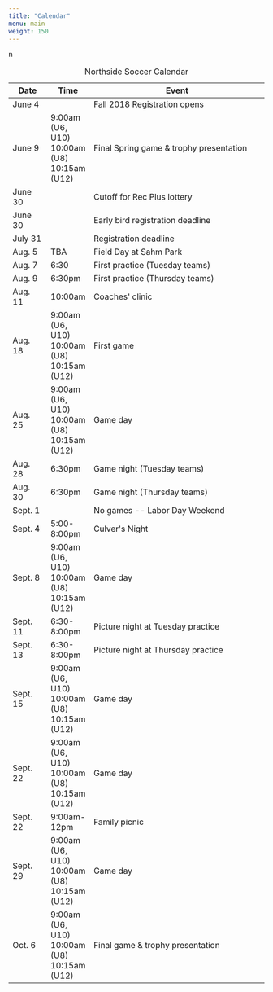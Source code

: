 ```yaml
---
title: "Calendar"
menu: main
weight: 150
---
```


<table class="table">
	<caption align="top">Northside Soccer Calendar</caption>
    <thead>
	<tr>
	    <th width="15%">Date</th>
	    <th width="15%">Time</th>
	    <th width="70%">Event</th>
	</tr>
    </thead>
    <tbody>
	<tr>
	    <td>June 4</td>
	    <td></td>
	    <td>Fall 2018 Registration opens</td>
	</tr>n
	<tr>
	    <td>June 9</td>
	    <td>
		9:00am (U6, U10)<br />
		10:00am (U8)<br />
		10:15am (U12)<br />
	    </td>	    
	    <td>Final Spring game &amp; trophy presentation</td></td>
	</tr>
	<tr>
	    <td>June 30</td>
	    <td></td>
	    <td>Cutoff for Rec Plus lottery</td>
	</tr>
	<tr>
	    <td>June 30</td>
	    <td></td>
	    <td>Early bird registration deadline</td>
	</tr>
	<tr>
	    <td>July 31</td>
	    <td></td>
	    <td>Registration deadline</td>
	</tr>
	<tr>
	    <td>Aug. 5</td>
	    <td>TBA</td>
	    <td>Field Day at Sahm Park</td>
	</tr>
	<tr>
	    <td>Aug. 7</td>
	    <td>6:30</td>
	    <td>First practice (Tuesday teams)</td>
	</tr>
	<tr>
	    <td>Aug. 9</9>
	    <td>6:30pm</td>	    
	    <td>First practice (Thursday teams)</td>
	</tr>
	<tr>
	    <td>Aug. 11</td>
	    <td>10:00am</td>
	    <td>Coaches' clinic</td>
	</tr>
	<tr>
	    <td>Aug. 18</td>
	    <td>
		9:00am (U6, U10)<br />
		10:00am (U8)<br />
		10:15am (U12)<br />
	    </td>
	    <td>First game</td>
	</tr>
	<tr>
	    <td>Aug. 25</td>
	    <td>
		9:00am (U6, U10)<br />
		10:00am (U8)<br />
		10:15am (U12)<br />
	    </td>	    
	    <td>Game day</td>
	</tr>
	<tr>
	    <td>Aug. 28</td>
	    <td>6:30pm</td>
	    <td>Game night (Tuesday teams)</td>
	</tr>
	<tr>
	    <td>Aug. 30</td>
	    <td>6:30pm</td>
	    <td>Game night (Thursday teams)</td>
	</tr>
	<tr>
	    <td>Sept. 1</td>
	    <td></td>
	    <td>No games -- Labor Day Weekend</td>
	</tr>
	<tr>
	    <td>Sept. 4</td>
	    <td>
		5:00-8:00pm<br />
	    </td>	    
	    <td>Culver's Night</td>
	</tr>
	<tr>
	    <td>Sept. 8</td>
	    <td>
		9:00am (U6, U10)<br />
		10:00am (U8)<br />
		10:15am (U12)<br />
	    </td>	    
	    <td>Game day</td>
	</tr>
	<tr>
	    <td>Sept. 11</td>
	    <td>
		6:30-8:00pm<br />
	    </td>	    
	    <td>Picture night at Tuesday practice</td>
	</tr>
	<tr>
	    <td>Sept. 13</td>
	    <td>
		6:30-8:00pm<br />
	    </td>	    
	    <td>Picture night at Thursday practice</td>
	</tr>
	<tr>
	    <td>Sept. 15</td>
	    <td>
		9:00am (U6, U10)<br />
		10:00am (U8)<br />
		10:15am (U12)<br />
	    </td>	    
	    <td>Game day</td>
	</tr>
	<tr>
	    <td>Sept. 22</td>
	    <td>
		9:00am (U6, U10)<br />
		10:00am (U8)<br />
		10:15am (U12)<br />
	    </td>	    
	    <td>Game day</td>
	</tr>
	<tr>
	    <td>Sept. 22 </td>
	    <td>9:00am-12pm</td>
	    <td>Family picnic</td>
	</tr>
	<tr>
	    <td>Sept. 29</td>
	    <td>
		9:00am (U6, U10)<br />
		10:00am (U8)<br />
		10:15am (U12)<br />
	    </td>	    
	    <td>Game day</td>
	</tr>
	<tr>
	    <td>Oct. 6</td>
	    <td>
		9:00am (U6, U10)<br />
		10:00am (U8)<br />
		10:15am (U12)<br />
	    </td>	    
	    <td>Final game &amp; trophy presentation</td></td>
	</tr>
    </tbody>
</table>
